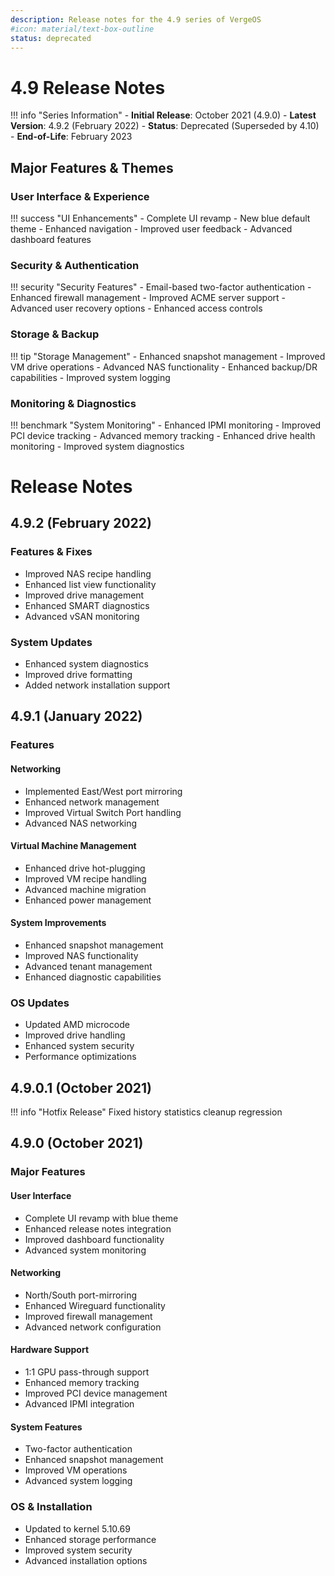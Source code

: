 ```yaml
---
description: Release notes for the 4.9 series of VergeOS
#icon: material/text-box-outline
status: deprecated
---
```


# 4.9 Release Notes

!!! info "Series Information"
    - **Initial Release**: October 2021 (4.9.0)
    - **Latest Version**: 4.9.2 (February 2022)
    - **Status**: Deprecated (Superseded by 4.10)
    - **End-of-Life**: February 2023

## Major Features & Themes

### User Interface & Experience

!!! success "UI Enhancements"
    - Complete UI revamp
    - New blue default theme
    - Enhanced navigation
    - Improved user feedback
    - Advanced dashboard features

### Security & Authentication

!!! security "Security Features"
    - Email-based two-factor authentication
    - Enhanced firewall management
    - Improved ACME server support
    - Advanced user recovery options
    - Enhanced access controls

### Storage & Backup

!!! tip "Storage Management"
    - Enhanced snapshot management
    - Improved VM drive operations
    - Advanced NAS functionality
    - Enhanced backup/DR capabilities
    - Improved system logging

### Monitoring & Diagnostics

!!! benchmark "System Monitoring"
    - Enhanced IPMI monitoring
    - Improved PCI device tracking
    - Advanced memory tracking
    - Enhanced drive health monitoring
    - Improved system diagnostics

# Release Notes

## 4.9.2 (February 2022)

### Features & Fixes
- Improved NAS recipe handling
- Enhanced list view functionality
- Improved drive management
- Enhanced SMART diagnostics
- Advanced vSAN monitoring

### System Updates
- Enhanced system diagnostics
- Improved drive formatting
- Added network installation support

## 4.9.1 (January 2022)

### Features

#### Networking
- Implemented East/West port mirroring
- Enhanced network management
- Improved Virtual Switch Port handling
- Advanced NAS networking

#### Virtual Machine Management
- Enhanced drive hot-plugging
- Improved VM recipe handling
- Advanced machine migration
- Enhanced power management

#### System Improvements
- Enhanced snapshot management
- Improved NAS functionality
- Advanced tenant management
- Enhanced diagnostic capabilities

### OS Updates
- Updated AMD microcode
- Improved drive handling
- Enhanced system security
- Performance optimizations

## 4.9.0.1 (October 2021)

!!! info "Hotfix Release"
    Fixed history statistics cleanup regression

## 4.9.0 (October 2021)

### Major Features

#### User Interface
- Complete UI revamp with blue theme
- Enhanced release notes integration
- Improved dashboard functionality
- Advanced system monitoring

#### Networking
- North/South port-mirroring
- Enhanced Wireguard functionality
- Improved firewall management
- Advanced network configuration

#### Hardware Support
- 1:1 GPU pass-through support
- Enhanced memory tracking
- Improved PCI device management
- Advanced IPMI integration

#### System Features
- Two-factor authentication
- Enhanced snapshot management
- Improved VM operations
- Advanced system logging

### OS & Installation
- Updated to kernel 5.10.69
- Enhanced storage performance
- Improved system security
- Advanced installation options